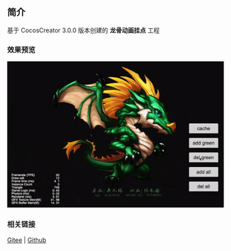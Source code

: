 ## 简介

基于 CocosCreator 3.0.0 版本创建的 **龙骨动画挂点** 工程

### 效果预览
![image](../../gif/202203/2022030404.gif)

### 相关链接
[Gitee](https://gitee.com/mirrors_cocos-creator/test-cases-3d/tree/v3.0/assets/cases/dragonbones) | [Github](https://github.com/cocos-creator/test-cases-3d/tree/v3.0/assets/cases/dragonbones)